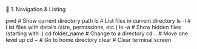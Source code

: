 📁 1. Navigation & Listing

pwd                # Show current directory path
ls                 # List files in current directory
ls -l              # List files with details (size, permissions, etc.)
ls -a              # Show hidden files (starting with .)
cd folder_name     # Change to a directory
cd ..              # Move one level up
cd ~               # Go to home directory
clear              # Clear terminal screen
